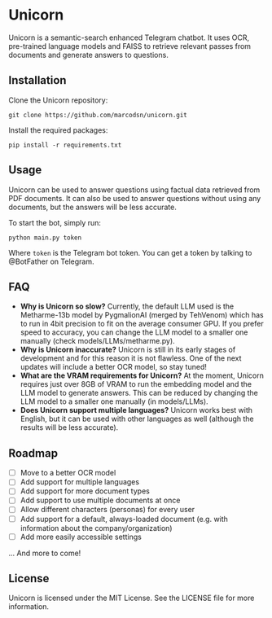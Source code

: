 # Unicorn

Unicorn is a semantic-search enhanced Telegram chatbot. It uses OCR, pre-trained language models and FAISS 
to retrieve relevant passes from documents and generate answers to questions.

## Installation

Clone the Unicorn repository:

```git clone https://github.com/marcodsn/unicorn.git```

Install the required packages:

```pip install -r requirements.txt```

## Usage

Unicorn can be used to answer questions using factual data retrieved from PDF documents. It can also be used to answer
questions without using any documents, but the answers will be less accurate.

To start the bot, simply run:

```python main.py token```

Where `token` is the Telegram bot token. You can get a token by talking to @BotFather on Telegram.

## FAQ

- **Why is Unicorn so slow?** Currently, the default LLM used is the Metharme-13b model by PygmalionAI 
  (merged by TehVenom) which has to run in 4bit precision to fit on the average consumer GPU. If you prefer speed to accuracy, you
  can change the LLM model to a smaller one manually (check models/LLMs/metharme.py).
- **Why is Unicorn inaccurate?** Unicorn is still in its early stages of development and for this reason it is not flawless. 
  One of the next updates will include a better OCR model, so stay tuned!
- **What are the VRAM requirements for Unicorn?** At the moment, Unicorn requires just over 8GB of VRAM to run the
  embedding model and the LLM model to generate answers. This can be reduced by changing the LLM model to a smaller one
  manually (in models/LLMs).
- **Does Unicorn support multiple languages?** Unicorn works best with English, but it can be used with other languages
  as well (although the results will be less accurate).

## Roadmap

- [ ] Move to a better OCR model
- [ ] Add support for multiple languages
- [ ] Add support for more document types
- [ ] Add support to use multiple documents at once
- [ ] Allow different characters (personas) for every user
- [ ] Add support for a default, always-loaded document (e.g. with information about the company/organization)
- [ ] Add more easily accessible settings

... And more to come!

## License

Unicorn is licensed under the MIT License. See the LICENSE file for more information.